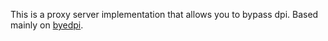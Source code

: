 This is a proxy server implementation that allows you to bypass dpi.
Based mainly on [byedpi](https://github.com/hufrea/byedpi).